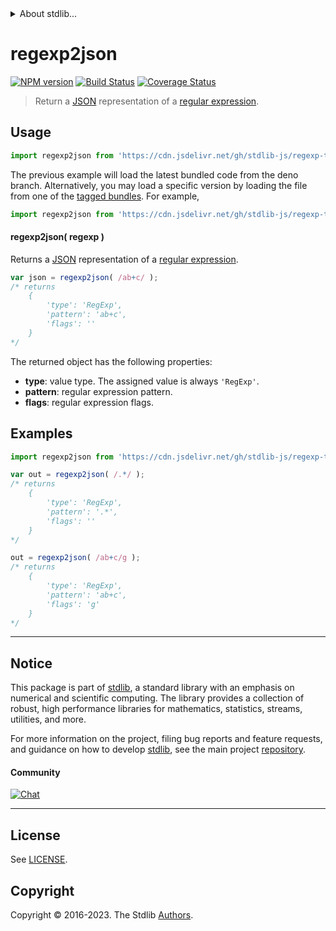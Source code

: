 <!--

@license Apache-2.0

Copyright (c) 2022 The Stdlib Authors.

Licensed under the Apache License, Version 2.0 (the "License");
you may not use this file except in compliance with the License.
You may obtain a copy of the License at

   http://www.apache.org/licenses/LICENSE-2.0

Unless required by applicable law or agreed to in writing, software
distributed under the License is distributed on an "AS IS" BASIS,
WITHOUT WARRANTIES OR CONDITIONS OF ANY KIND, either express or implied.
See the License for the specific language governing permissions and
limitations under the License.

-->


<details>
  <summary>
    About stdlib...
  </summary>
  <p>We believe in a future in which the web is a preferred environment for numerical computation. To help realize this future, we've built stdlib. stdlib is a standard library, with an emphasis on numerical and scientific computation, written in JavaScript (and C) for execution in browsers and in Node.js.</p>
  <p>The library is fully decomposable, being architected in such a way that you can swap out and mix and match APIs and functionality to cater to your exact preferences and use cases.</p>
  <p>When you use stdlib, you can be absolutely certain that you are using the most thorough, rigorous, well-written, studied, documented, tested, measured, and high-quality code out there.</p>
  <p>To join us in bringing numerical computing to the web, get started by checking us out on <a href="https://github.com/stdlib-js/stdlib">GitHub</a>, and please consider <a href="https://opencollective.com/stdlib">financially supporting stdlib</a>. We greatly appreciate your continued support!</p>
</details>

# regexp2json

[![NPM version][npm-image]][npm-url] [![Build Status][test-image]][test-url] [![Coverage Status][coverage-image]][coverage-url] <!-- [![dependencies][dependencies-image]][dependencies-url] -->

> Return a [JSON][json] representation of a [regular expression][mdn-regexp].

<!-- Section to include introductory text. Make sure to keep an empty line after the intro `section` element and another before the `/section` close. -->

<section class="intro">

</section>

<!-- /.intro -->

<!-- Package usage documentation. -->



<section class="usage">

## Usage

```javascript
import regexp2json from 'https://cdn.jsdelivr.net/gh/stdlib-js/regexp-to-json@deno/mod.js';
```
The previous example will load the latest bundled code from the deno branch. Alternatively, you may load a specific version by loading the file from one of the [tagged bundles](https://github.com/stdlib-js/regexp-to-json/tags). For example,

```javascript
import regexp2json from 'https://cdn.jsdelivr.net/gh/stdlib-js/regexp-to-json@v0.1.0-deno/mod.js';
```

#### regexp2json( regexp )

Returns a [JSON][json] representation of a [regular expression][mdn-regexp].

```javascript
var json = regexp2json( /ab+c/ );
/* returns
    {
        'type': 'RegExp',
        'pattern': 'ab+c',
        'flags': ''
    }
*/
```

The returned object has the following properties:

-   **type**: value type. The assigned value is always `'RegExp'`.
-   **pattern**: regular expression pattern.
-   **flags**: regular expression flags.

</section>

<!-- /.usage -->

<!-- Package usage examples. -->

<section class="examples">

## Examples

<!-- eslint no-undef: "error" -->

```javascript
import regexp2json from 'https://cdn.jsdelivr.net/gh/stdlib-js/regexp-to-json@deno/mod.js';

var out = regexp2json( /.*/ );
/* returns
    {
        'type': 'RegExp',
        'pattern': '.*',
        'flags': ''
    }
*/

out = regexp2json( /ab+c/g );
/* returns
    {
        'type': 'RegExp',
        'pattern': 'ab+c',
        'flags': 'g'
    }
*/
```

</section>

<!-- /.examples -->

<!-- Section to include cited references. If references are included, add a horizontal rule *before* the section. Make sure to keep an empty line after the `section` element and another before the `/section` close. -->

<section class="references">

</section>

<!-- /.references -->

<!-- Section for related `stdlib` packages. Do not manually edit this section, as it is automatically populated. -->

<section class="related">

</section>

<!-- /.related -->

<!-- Section for all links. Make sure to keep an empty line after the `section` element and another before the `/section` close. -->


<section class="main-repo" >

* * *

## Notice

This package is part of [stdlib][stdlib], a standard library with an emphasis on numerical and scientific computing. The library provides a collection of robust, high performance libraries for mathematics, statistics, streams, utilities, and more.

For more information on the project, filing bug reports and feature requests, and guidance on how to develop [stdlib][stdlib], see the main project [repository][stdlib].

#### Community

[![Chat][chat-image]][chat-url]

---

## License

See [LICENSE][stdlib-license].


## Copyright

Copyright &copy; 2016-2023. The Stdlib [Authors][stdlib-authors].

</section>

<!-- /.stdlib -->

<!-- Section for all links. Make sure to keep an empty line after the `section` element and another before the `/section` close. -->

<section class="links">

[npm-image]: http://img.shields.io/npm/v/@stdlib/regexp-to-json.svg
[npm-url]: https://npmjs.org/package/@stdlib/regexp-to-json

[test-image]: https://github.com/stdlib-js/regexp-to-json/actions/workflows/test.yml/badge.svg?branch=v0.1.0
[test-url]: https://github.com/stdlib-js/regexp-to-json/actions/workflows/test.yml?query=branch:v0.1.0

[coverage-image]: https://img.shields.io/codecov/c/github/stdlib-js/regexp-to-json/main.svg
[coverage-url]: https://codecov.io/github/stdlib-js/regexp-to-json?branch=main

<!--

[dependencies-image]: https://img.shields.io/david/stdlib-js/regexp-to-json.svg
[dependencies-url]: https://david-dm.org/stdlib-js/regexp-to-json/main

-->

[chat-image]: https://img.shields.io/gitter/room/stdlib-js/stdlib.svg
[chat-url]: https://app.gitter.im/#/room/#stdlib-js_stdlib:gitter.im

[stdlib]: https://github.com/stdlib-js/stdlib

[stdlib-authors]: https://github.com/stdlib-js/stdlib/graphs/contributors

[umd]: https://github.com/umdjs/umd
[es-module]: https://developer.mozilla.org/en-US/docs/Web/JavaScript/Guide/Modules

[deno-url]: https://github.com/stdlib-js/regexp-to-json/tree/deno
[umd-url]: https://github.com/stdlib-js/regexp-to-json/tree/umd
[esm-url]: https://github.com/stdlib-js/regexp-to-json/tree/esm
[branches-url]: https://github.com/stdlib-js/regexp-to-json/blob/main/branches.md

[stdlib-license]: https://raw.githubusercontent.com/stdlib-js/regexp-to-json/main/LICENSE

[json]: http://www.json.org/

[mdn-regexp]: https://developer.mozilla.org/en-US/docs/Web/JavaScript/Guide/Regular_Expressions

<!-- <related-links> -->

<!-- </related-links> -->

</section>

<!-- /.links -->
